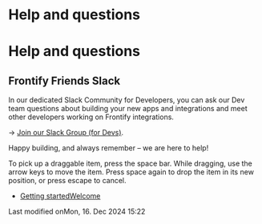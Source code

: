 # Help and questions

# Help and questions

## Frontify Friends Slack

In our dedicated Slack Community for Developers, you can ask our Dev team questions about building your new apps and integrations and meet other developers working on Frontify integrations.

→ [Join our Slack Group (for Devs)](https://join.slack.com/t/frontify-friends/shared_invite/zt-1lhu6lump-s18oTGI4EhHt8BKWfBAN_A).

Happy building, and always remember – we are here to help!

To pick up a draggable item, press the space bar. While dragging, use the arrow keys to move the item. Press space again to drop the item in its new position, or press escape to cancel.

*   [Getting startedWelcome](#/-/welcome)

Last modified onMon, 16. Dec 2024 15:22